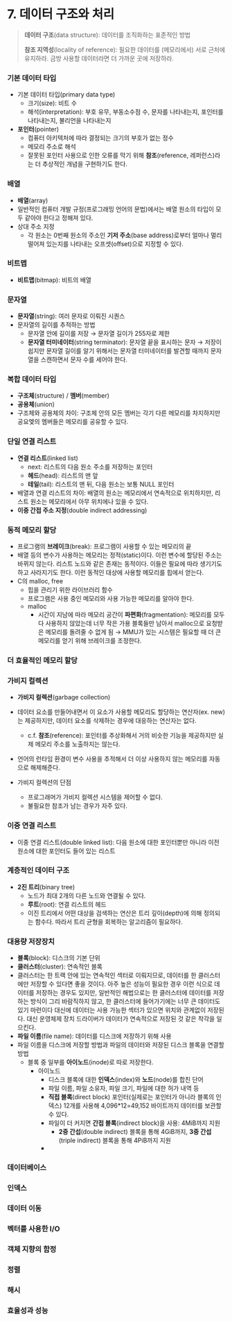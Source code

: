# 7. 데이터 구조와 처리

> **데이터 구조**(data structure): 데이터를 조직화하는 표준적인 방법
>
> **참조 지역성**(locality of reference): 필요한 데이터를 (메모리에서) 서로 근처에 유지하라. 금방 사용할 데이터라면 더 가까운 곳에 저장하라.



### 기본 데이터 타입

- 기본 데이터 타입(primary data type)
  - 크기(size): 비트 수
  - 해석(interpretation): 부호 유무, 부동소수점 수, 문자를 나타내는지, 포인터를 나타내는지, 불리언을 나타내는지
- **포인터**(pointer)
  - 컴퓨터 아키텍처에 따라 결정되는 크기의 부호가 없는 정수
  - 메모리 주소로 해석
  - 잘못된 포인터 사용으로 인한 오류를 막기 위해 **참조**(reference, 레퍼런스)라는 더 추상적인 개념을 구현하기도 한다.



### 배열

- **배열**(array)
- 일반적인 컴퓨터 개발 규정(프로그래밍 언어의 문법)에서는 배열 원소의 타입이 모두 같아야 한다고 정해져 있다.
- 상대 주소 지정
  - 각 원소는 0번째 원소의 주소인 **기저 주소**(base address)로부터 얼마나 멀리 떨어져 있는지를 나타내는 오프셋(offset)으로 지정할 수 있다.



### 비트맵

- **비트맵**(bitmap): 비트의 배열



### 문자열

- **문자열**(string): 여러 문자로 이뤄진 시퀀스
- 문자열의 길이를 추적하는 방법
  - 문자열 안에 길이를 저장 → 문자열 길이가 255자로 제한
  - **문자열 터미네이터**(string terminator): 문자열 끝을 표시하는 문자 → 저장이 쉽지만 문자열 길이를 알기 위해서는 문자열 터미네이터를 발견할 때까지 문자열을 스캔하면서 문자 수를 세어야 한다.



### 복합 데이터 타입

* **구조체**(structure) / **멤버**(member)
* **공용체**(union)
* 구조체와 공용체의 차이: 구조체 안의 모든 멤버는 각기 다른 메모리를 차지하지만 공요엧의 멤버들은 메모리를 공유할 수 있다.



### 단일 연결 리스트

- **연결 리스트**(linked list)
  - next: 리스트의 다음 원소 주소를 저장하는 포인터
  - **헤드**(head): 리스트의 맨 앞
  - **테일**(tail): 리스트의 맨 뒤, 다음 원소는 보통 NULL 포인터
- 배열과 연결 리스트의 차이: 배열의 원소는 메모리에서 연속적으로 위치하지만, 리스트 원소는 메모리에서 아무 위치에나 있을 수 있다.
- **이중 간접 주소 지정**(double indirect addressing)



### 동적 메모리 할당

- 프로그램의 **브레이크**(break): 프로그램이 사용할 수 있는 메모리의 끝
- 배열 등의 변수가 사용하는 메모리는 정적(static)이다. 이런 변수에 할당된 주소는 바뀌지 않는다. 리스트 노드와 같은 존재는 동적이다. 이들은 필요에 따라 생기기도 하고 사라지기도 한다. 이런 동적인 대상에 사용할 메모리를 힙에서 얻는다.
- C의 malloc, free
  - 힙을 관리기 위한 라이브러리 함수
  - 프로그램은 사용 중인 메모리와 사용 가능한 메모리를 알아야 한다.
  - malloc
    - 시간이 지남에 따라 메모리 공간이 **파편화**(fragmentation): 메모리를 모두 다 사용하지 않았는데 너무 작은 가용 블록들만 남아서 malloc으로 요청받은 메모리를 돌려줄 수 없게 됨 → MMU가 있는 시스템은 필요할 때 더 큰 메모리를 얻기 위해 브레이크를 조정한다.



### 더 효율적인 메모리 할당



### 가비지 컬렉션

- **가비지 컬렉션**(garbage collection)

- 데이터 요소를 만들어내면서 이 요소가 사용할 메모리도 할당하는 연산자(ex. new)는 제공하지만, 데이터 요소를 삭제하는 경우에 대응하는 연산자는 없다.

  - c.f. **참조**(reference): 포인터를 추상화해서 거의 비슷한 기능을 제공하지만 실제 메모리 주소를 노출하지는 않는다.

- 언어의 런타임 환경이 변수 사용을 추적해서 더 이상 사용하지 않는 메모리를 자동으로 해제해준다.

- 가비지 컬렉션의 단점

  - 프로그래머가 가비지 컬렉션 시스템을 제어할 수 없다.
  - 불필요한 참조가 남는 경우가 자주 있다.

  

### 이중 연결 리스트

- 이중 연결 리스트(double linked list): 다음 원소에 대한 포인터뿐만 아니라 이전 원소에 대한 포인터도 들어 있는 리스트



### 계층적인 데이터 구조

- **2진 트리**(binary tree)
  - 노드가 최대 2개의 다른 노드와 연결될 수 있다.
  - **루트**(root): 연결 리스트의 헤드
  - 이진 트리에서 어떤 대상을 검색하는 연산은 트리 깊이(depth)에 의해 정의되는 함수다. 따라서 트리 균형을 회복하는 알고리즘이 필요하다.



### 대용량 저장장치

- **블록**(block): 디스크의 기본 단위
- **클러스터**(cluster): 연속적인 블록
- 클러스터는 한 트랙 안에 있는 연속적인 섹터로 이뤄지므로, 데이터를 한 클러스터에만 저장할 수 있다면 좋을 것이다. 아주 높은 성능이 필요한 경우 이런 식으로 데이터를 저장하는 경우도 있지만, 일반적인 해법으로는 한 클러스터에 데이터를 저장하는 방식이 그리 바람직하지 않고, 한 클러스터에 들어가기에는 너무 큰 데이터도 있기 마련이다 대신에 데이터는 사용 가능한 섹터가 있으면 위치와 관계없이 저장된다. 대신 운영체제 장치 드라이버가 데이터가 연속적으로 저장된 것 같은 착각을 일으킨다.
- **파일 이름**(file name): 데이터를 디스크에 저장하기 위해 사용
- 파일 이름을 디스크에 저장할 방법과 파일의 데이터와 저장된 디스크 블록을 연결할 방법
  - 블록 중 일부를 **아이노드**(inode)로 따로 저장한다.
    - 아이노드
      - 디스크 블록에 대한 **인덱스**(index)와 **노드**(node)를 합친 단어
      - 파일 이름, 파일 소유자, 파일 크기, 파일에 대한 허가 내역 등
      - **직접 블록**(direct block) 포인터(실제로는 포인터가 아니라 블록의 인덱스) 12개를 사용해 4,096*12=49,152 바이트까지 데이터를 보관할 수 있다.
      - 파일이 더 커지면 **간접 블록**(indirect block)을 사용: 4MiB까지 지원
        - **2중 간섭**(double indirect) 블록을 통해 4GiB까지, **3중 간섭**(triple indirect) 블록을 통해 4PiB까지 지원
      - 



### 데이터베이스



### 인덱스



### 데이터 이동



### 벡터를 사용한 I/O



### 객체 지향의 함정



### 정렬



### 해시



### 효율성과 성능



